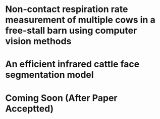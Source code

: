 # Non-contact respiration rate measurement of multiple cows in a free-stall barn using computer vision methods
# An efficient infrared cattle face segmentation model
# Coming Soon (After Paper Acceptted)
